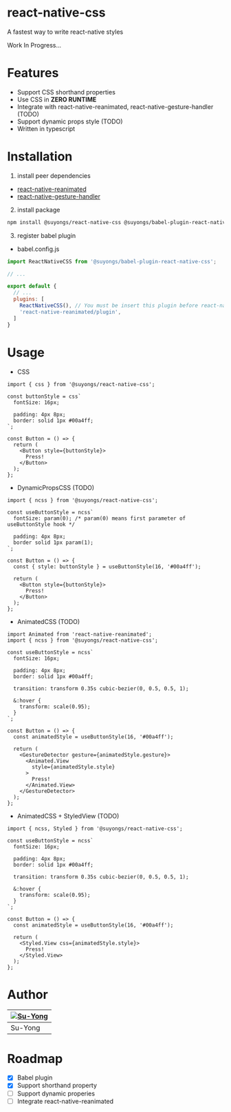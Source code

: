 # react-native-css
A fastest way to write react-native styles

Work In Progress...

# Features
* Support CSS shorthand properties
* Use CSS in **ZERO RUNTIME**
* Integrate with react-native-reanimated, react-native-gesture-handler (TODO)
* Support dynamic props style (TODO)
* Written in typescript

# Installation

1. install peer dependencies
 * [react-native-reanimated](https://docs.swmansion.com/react-native-reanimated/docs/fundamentals/installation/)
 * [react-native-gesture-handler](https://docs.swmansion.com/react-native-gesture-handler/docs/installation)

2. install package
```sh
npm install @suyongs/react-native-css @suyongs/babel-plugin-react-native-css
```

3. register babel plugin
* babel.config.js
```js
import ReactNativeCSS from '@suyongs/babel-plugin-react-native-css';

// ...

export default {
  // ...
  plugins: [
    ReactNativeCSS(), // You must be insert this plugin before react-native-reanimated plugin
    'react-native-reanimated/plugin',
  ]
}
```

# Usage

* CSS
```tsx
import { css } from '@suyongs/react-native-css';

const buttonStyle = css`
  fontSize: 16px;

  padding: 4px 8px;
  border: solid 1px #00a4ff;
`;

const Button = () => {
  return (
    <Button style={buttonStyle}>
      Press!
    </Button>
  );
};
```

* DynamicPropsCSS (TODO)
```tsx
import { ncss } from '@suyongs/react-native-css';

const useButtonStyle = ncss`
  fontSize: param(0); /* param(0) means first parameter of useButtonStyle hook */

  padding: 4px 8px;
  border solid 1px param(1);
`;

const Button = () => {
  const { style: buttonStyle } = useButtonStyle(16, '#00a4ff');

  return (
    <Button style={buttonStyle}>
      Press!
    </Button>
  );
};
```

* AnimatedCSS (TODO)
```tsx
import Animated from 'react-native-reanimated';
import { ncss } from '@suyongs/react-native-css';

const useButtonStyle = ncss`
  fontSize: 16px;

  padding: 4px 8px;
  border: solid 1px #00a4ff;

  transition: transform 0.35s cubic-bezier(0, 0.5, 0.5, 1);

  &:hover {
    transform: scale(0.95);
  }
`;

const Button = () => {
  const animatedStyle = useButtonStyle(16, '#00a4ff');

  return (
    <GestureDetector gesture={animatedStyle.gesture}>
      <Animated.View
        style={animatedStyle.style}
      >
        Press!
      </Animated.View>
    </GestureDetector>
  );
};
```

* AnimatedCSS + StyledView (TODO)
```tsx
import { ncss, Styled } from '@suyongs/react-native-css';

const useButtonStyle = ncss`
  fontSize: 16px;

  padding: 4px 8px;
  border: solid 1px #00a4ff;

  transition: transform 0.35s cubic-bezier(0, 0.5, 0.5, 1);

  &:hover {
    transform: scale(0.95);
  }
`;

const Button = () => {
  const animatedStyle = useButtonStyle(16, '#00a4ff');

  return (
    <Styled.View css={animatedStyle.style}>
      Press!
    </Styled.View>
  );
};
```

# Author
| [![Su-Yong](https://avatars.githubusercontent.com/u/13764936?v=4&s=128)](https://github.com/Su-Yong) |
| ------- |
| Su-Yong |

# Roadmap
 - [X] Babel plugin
 - [X] Support shorthand property
 - [ ] Support dynamic properies
 - [ ] Integrate react-native-reanimated
